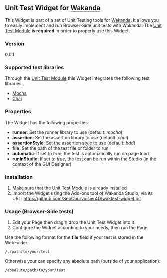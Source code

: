 ## Unit Test Widget for [Wakanda](http://wakanda.org)This Widget is part of a set of Unit Testing tools for [Wakanda](http://wakanda.org).It allows you to easily implement and run Browser-Side unit tests with Wakanda.The [Unit Test Module](https://github.com/SebCourvoisier4D/waktest-module.git) **is required** in order to properly use this Widget.### Version0.0.1### Supported test librariesThrough the [Unit Test Module](https://github.com/SebCourvoisier4D/waktest-module.git),this Widget integrates the following test libraries:* [Mocha](http://mochajs.org)* [Chai](http://chaijs.com)### PropertiesThe Widget has the following properties:* __runner__: Set the runner library to use (default: *mocha*)* __assertion__: Set the assertion library to use (default: *chai*)* __assertionStyle__: Set the assertion style to use (default: *bdd*)* __file__: Set the path of the test file or folder to run* __automatic__: If set to *true*, the test is automatically run on page load* __runInStudio__: If set to *true*, the test can be run within the Studio (in the context of the GUI Designer)### Installation1. Make sure that the [Unit Test Module](https://github.com/SebCourvoisier4D/waktest-module.git) is already installed2. Import the Widget using the Add-ons tool of Wakanda Studio, via its URL: https://github.com/SebCourvoisier4D/waktest-widget.git### Usage (Browser-Side tests)1. Edit your Page then drag'n drop the Unit Test Widget into it2. Configure the Widget according to your needs, then run the PageUse the following format for the __file__ field if your test is stored in the WebFolder:```/./path/to/your/test```Otherwise your can specify any absolute path (outside of your application):```/absolute/path/to/your/test```
